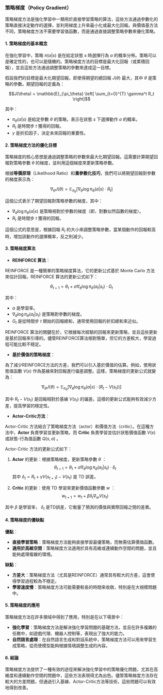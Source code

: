 ### 策略梯度（Policy Gradient）

策略梯度方法是強化學習中一類用於直接學習策略的算法，這些方法通過參數化的策略直接決定動作的選擇，並利用梯度上升來最小化或最大化回報。與價值基方法不同，策略梯度方法不需要學習值函數，而是通過直接調整策略參數來優化策略。

#### 1. 策略梯度的基本概念

在強化學習中，策略  $\pi(a|s)$  是在給定狀態  $s$  時選擇行為  $a$  的概率分佈。策略可以是確定性的，也可以是隨機的。策略梯度方法的目標是最大化回報（或累積回報），並且這些方法通過調整策略的參數來達成這一目標。

假設我們的目標是最大化期望回報，即使得期望的總回報  $J(\theta)$  最大，其中  $\theta$  是策略的參數。期望回報的定義為：

$$J(\theta) = \mathbb{E}_{\pi_\theta} \left[ \sum_{t=0}^{T} \gamma^t R_t \right]$$

其中：
-  $\pi_\theta(a|s)$  是給定參數  $\theta$  的策略，表示在狀態  $s$  下選擇動作  $a$  的概率。
-  $R_t$  是時間步  $t$  獲得的回報。
-  $\gamma$  是折扣因子，決定未來回報的重要性。

#### 2. 策略梯度方法的優化目標

策略梯度的核心思想是通過調整策略的參數來最大化期望回報。這需要計算期望回報對策略參數  $\theta$  的梯度，並利用這個梯度來更新策略參數。

根據**等價原理**（Likelihood Ratio）和**重參數化技巧**，我們可以將期望回報對參數的梯度表示為：

$$\nabla_\theta J(\theta) = \mathbb{E}_{\pi_\theta} \left[ \nabla_\theta \log \pi_\theta(a|s) \cdot R_t \right]$$

這個公式表示了期望回報對策略參數的梯度，其中：
-  $\nabla_\theta \log \pi_\theta(a|s)$  是策略相對於參數的梯度（即，對數似然函數的梯度）。
-  $R_t$  是時間步  $t$  獲得的回報。

這個公式的意思是，根據回報  $R_t$  的大小來調整策略參數，當某個動作的回報較高時，增加該動作的選擇概率，反之則減少。

#### 3. 策略梯度算法

- **REINFORCE 算法**：

REINFORCE 是一種簡單的策略梯度算法，它的更新公式基於 Monte Carlo 方法來估計回報。REINFORCE 算法的更新公式如下：

$$\theta_{t+1} = \theta_t + \alpha \nabla_\theta \log \pi_\theta(a_t|s_t) \cdot G_t$$

其中：
-  $\alpha$  是學習率。
-  $\nabla_\theta \log \pi_\theta(a_t|s_t)$  是策略對參數的梯度。
-  $G_t$  是從時間步  $t$  開始的回報總和，通常使用回報的折扣總和來近似。

REINFORCE 算法的關鍵在於，它根據每次經驗的回報來更新策略，並且這些更新是基於回報來引導的。儘管REINFORCE算法相對簡單，但它的方差較大，學習過程可能比較不穩定。

- **基於價值的策略梯度**：

為了減少REINFORCE方法的方差，我們可以引入基於價值的估算。例如，使用狀態值函數  $V(s)$  作為基線來對回報進行偏差調整。這樣，策略梯度的更新公式就變為：

$$\nabla_\theta J(\theta) = \mathbb{E}_{\pi_\theta} \left[ \nabla_\theta \log \pi_\theta(a|s) \cdot (R_t - V(s_t)) \right]$$

其中  $R_t - V(s_t)$  是回報相對於基線  $V(s_t)$  的偏差。這樣的更新公式能夠有效減少方差，提高學習的穩定性。

- **Actor-Critic方法**：

Actor-Critic 方法結合了策略梯度方法（actor）和價值方法（critic）。在這種方法中，**Actor** 負責學習並更新策略，而 **Critic** 負責學習並估計狀態價值函數  $V(s)$  或狀態-行為值函數  $Q(s, a)$ 。

Actor-Critic 方法的更新公式如下：

1. **Actor** 的更新：根據策略梯度，更新策略參數  $\theta$ ：
   $$\theta_{t+1} = \theta_t + \alpha \nabla_\theta \log \pi_\theta(a_t|s_t) \cdot \delta_t$$
   其中  $\delta_t = R_t + \gamma V(s_{t+1}) - V(s_t)$  是 TD 誤差。

2. **Critic** 的更新：使用 TD 學習來更新價值函數參數  $w$ ：
   $$w_{t+1} = w_t + \beta \delta_t \nabla_w V(s_t)$$

其中  $\beta$  是學習率， $\delta_t$  是TD誤差，它衡量了預測的價值與實際回報之間的差異。

#### 4. 策略梯度的優缺點

**優點**：
- **直接學習策略**：策略梯度方法能夠直接學習最優策略，而無需估算價值函數。
- **適用於高維空間**：策略梯度方法適用於具有高維或連續動作空間的問題，並且能夠處理複雜的環境。

**缺點**：
- **方差大**：策略梯度方法（尤其是REINFORCE）通常具有較大的方差，這會使得學習過程較為不穩定。
- **學習速度慢**：策略梯度方法可能需要較長的時間來收斂，特別是在大規模問題中。

#### 5. 策略梯度的應用

策略梯度方法在許多領域中得到了應用，特別是在以下場景中：
- **強化學習**：策略梯度方法是解決強化學習問題的基礎方法，並且在許多複雜的任務中，如遊戲代理、機器人控制等，表現出了強大的能力。
- **自然語言處理**：在自然語言生成和對話系統中，策略梯度方法可以用來學習生成策略，從而使模型能夠根據情境調整生成的內容。

#### 6. 結論

策略梯度方法提供了一種有效的途徑來解決強化學習中的策略優化問題，尤其在高維度和連續動作空間的問題中，這些方法表現得尤為出色。儘管策略梯度方法存在較大的方差問題，但通過引入基線、Actor-Critic方法等技術，這些問題可以有效地得到改善。